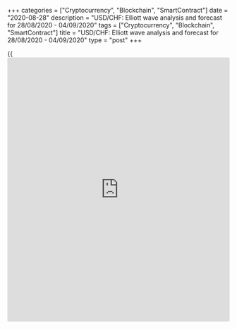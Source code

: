 +++
categories = ["Cryptocurrency", "Blockchain", "SmartContract"]
date = "2020-08-28"
description = "USD/CHF: Elliott wave analysis and forecast for 28/08/2020 - 04/09/2020"
tags = ["Cryptocurrency", "Blockchain", "SmartContract"]
title = "USD/CHF: Elliott wave analysis and forecast for 28/08/2020 - 04/09/2020"
type = "post"
+++

{{<iframe id="large-banner" src="https://www.bounty.group/#slide=2.0" width="100%" height="600" scrolling="no" style="border: 0px solid rgb(216, 221, 230); border-radius: 3px;">}}

August 28, 2020

August 28, 2020

USD/CHF: Elliott wave analysis and forecast for 28/08/2020 –
04/09/2020Alex Geuta

 **Main scenario:** Consider short positions from corrections below the
level of 0.9161 with a target of 0.8900 – 0.8800.

 **Alternative scenario:** breakout and consolidation above the level of
0.9161 will allow the pair to continue rising to the levels of 0.9241 –
0.9309.

## [USD/CHF][1] remains likely to fall. Estimated pivot point is at a
level of 0.9161.

 **Analysis:** Presumably, the descending third wave of larger degree
(3) continues developing on the [daily](https://www.fintecher.org/2020/03/03/forex-trading-daily-strategy/) time frame, with wave 1 of (3)
forming inside. On the H4 time frame, wave v of 1 is forming, with wave
(iii) of v continuing to form inside. Apparently, the fifth wave of
smaller degree v of (iii) is developing on the H1 time frame.  If this
assumption is correct, the pair will continue to fall to  0.8900 –
0.8800. The level of 0.9161 is critical in this scenario. Its breakout
will allow the pair to continue rising to the levels of 0.9241 – 0.9309.

![LiteForex: USD/CHF: Elliott wave analysis and forecast for 28/08/2020
– 04/09/2020][2]

* * *

![LiteForex: USD/CHF: Elliott wave analysis and forecast for 28/08/2020
– 04/09/2020][3]

* * *

![LiteForex: USD/CHF: Elliott wave analysis and forecast for 28/08/2020
– 04/09/2020][4]

* * *

P.S. Did you like my article? Share it in social networks: it will be
the best “thank you" :)

Ask me questions and comment below. I’ll be glad to answer your
questions and give necessary explanations.

 **Useful links:**

  * I recommend trying to trade with a reliable broker [here][5]. The system allows you to trade by yourself or copy successful traders from all across the globe.
  * Use my promo-code BLOG for getting deposit bonus 50% on LiteForex platform. Just enter this code in the appropriate field while [depositing][6] your trading account.
  * Telegram channel with high-quality analytics, Forex reviews, training articles, and other useful things for traders <t.me/liteforex>

## Price chart of USDCHF in real time mode

![USD/CHF: Elliott wave analysis and forecast for 28/08/2020 –
04/09/2020][7]

The content of this article reflects the author’s opinion and does not
necessarily reflect the official position of LiteForex. The material
published on this page is provided for informational purposes only and
should not be considered as the provision of investment advice for the
purposes of Directive 2004/39/EC.

Rate this article:

{{value}}

( {{count}} {{title}} )

   1. my.lite.forex/trading/chart?symbol=USDCHF
   2. cdn.liteforex.com/cache/uploads/blog_post/wave-analisys/28-08-2020/USDCHFH1.png?w=30&s=c9aa2ee1727ca84ad887c0f1304bfd81
   3. cdn.liteforex.com/cache/uploads/blog_post/wave-analisys/28-08-2020/USDCHFH4.png?w=30&s=7e04dffdf90d8343b5f2fa2aff4d27dc
   4. cdn.liteforex.com/cache/uploads/blog_post/wave-analisys/28-08-2020/USDCHFDaily.png?w=30&s=b248fbaa8dc420b87a9cb6ac3e836d89
   5. my.liteforex.com/?category=analysts-opinions&slug=usdchf-elliott-wave-analysis-and-forecast-for-28082020-04092020&openPopup=%2Fregistration%2Fpopup&utm_source=blog&utm_medium=article&utm_campaign=bonus
   6. my.liteforex.com/deposit/?category=analysts-opinions&slug=usdchf-elliott-wave-analysis-and-forecast-for-28082020-04092020&promo_code=BLOG&utm_source=blog&utm_medium=article&utm_campaign=bonus
   7. cdn.liteforex.com/cache/uploads/blog_post/wave-analisys/Previews-elliot-waves/usdchf-elliott-wave-analysis-liteforex-blog-preview.jpeg?q=75&w=1000&s=cc70cf215fc3584e8c76bfe0083632c4